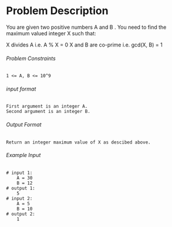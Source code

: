 # Problem Description

You are given two positive numbers A and B . You need to find the maximum valued integer X such that:

X divides A i.e. A % X = 0
X and B are co-prime i.e. gcd(X, B) = 1

###### Problem Constraints

```
1 <= A, B <= 10^9
```

###### input format

``` 
First argument is an integer A.
Second argument is an integer B.
```

###### Output Format

```
Return an integer maximum value of X as descibed above.
```

###### Example Input

```
# input 1: 
    A = 30
    B = 12
# output 1: 
    5
# input 2: 
    A = 5
    B = 10
# output 2: 
    1
```

